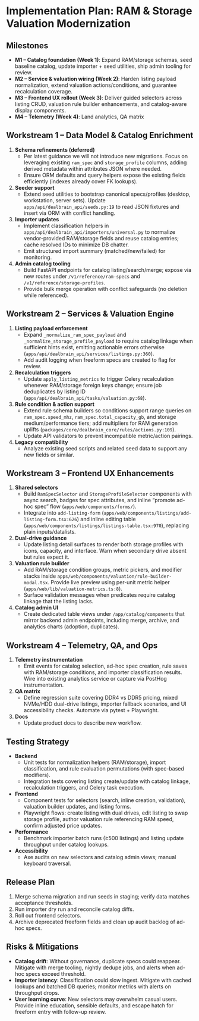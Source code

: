 # Implementation Plan: RAM & Storage Valuation Modernization

## Milestones
- **M1 – Catalog foundation (Week 1)**: Expand RAM/storage schemas, seed baseline catalog, update importer + seed utilities, ship admin tooling for review.
- **M2 – Service & valuation wiring (Week 2)**: Harden listing payload normalization, extend valuation actions/conditions, and guarantee recalculation coverage.
- **M3 – Frontend UX rollout (Week 3)**: Deliver guided selectors across listing CRUD, valuation rule builder enhancements, and catalog-aware display components.
- **M4 – Telemetry (Week 4)**: Land analytics, QA matrix

## Workstream 1 – Data Model & Catalog Enrichment
1. **Schema refinements (deferred)**
   - Per latest guidance we will not introduce new migrations. Focus on leveraging existing `ram_spec` and `storage_profile` columns, adding derived metadata within attributes JSON where needed.
   - Ensure ORM defaults and query helpers expose the existing fields efficiently (indexes already cover FK lookups).
2. **Seeder support**
   - Extend seed utilities to bootstrap canonical specs/profiles (desktop, workstation, server sets). Update `apps/api/dealbrain_api/seeds.py:19` to read JSON fixtures and insert via ORM with conflict handling.
3. **Importer updates**
   - Implement classification helpers in `apps/api/dealbrain_api/importers/universal.py` to normalize vendor-provided RAM/storage fields and reuse catalog entries; cache resolved IDs to minimize DB chatter.
   - Emit structured import summary (matched/new/failed) for monitoring.
4. **Admin catalog tooling**
   - Build FastAPI endpoints for catalog listing/search/merge; expose via new routes under `/v1/reference/ram-specs` and `/v1/reference/storage-profiles`.
   - Provide bulk merge operation with conflict safeguards (no deletion while referenced).

## Workstream 2 – Services & Valuation Engine
1. **Listing payload enforcement**
   - Expand `_normalize_ram_spec_payload` and `_normalize_storage_profile_payload` to require catalog linkage when sufficient hints exist, emitting actionable errors otherwise (`apps/api/dealbrain_api/services/listings.py:360`).
   - Add audit logging when freeform specs are created to flag for review.
2. **Recalculation triggers**
   - Update `apply_listing_metrics` to trigger Celery recalculation whenever RAM/storage foreign keys change; ensure job deduplicates by listing ID (`apps/api/dealbrain_api/tasks/valuation.py:68`).
3. **Rule condition & action support**
   - Extend rule schema builders so conditions support range queries on `ram_spec.speed_mhz`, `ram_spec.total_capacity_gb`, and storage medium/performance tiers; add multipliers for RAM generation uplifts (`packages/core/dealbrain_core/rules/actions.py:109`).
   - Update API validators to prevent incompatible metric/action pairings.
4. **Legacy compatibility**
   - Analyze existing seed scripts and related seed data to support any new fields or similar.

## Workstream 3 – Frontend UX Enhancements
1. **Shared selectors**
   - Build `RamSpecSelector` and `StorageProfileSelector` components with async search, badges for spec attributes, and inline “promote ad-hoc spec” flow (`apps/web/components/forms/`).
   - Integrate into `add-listing-form` (`apps/web/components/listings/add-listing-form.tsx:626`) and inline editing table (`apps/web/components/listings/listings-table.tsx:970`), replacing plain inputs/datalists.
2. **Dual-drive guidance**
   - Update listing detail surfaces to render both storage profiles with icons, capacity, and interface. Warn when secondary drive absent but rules expect it.
3. **Valuation rule builder**
   - Add RAM/storage condition groups, metric pickers, and modifier stacks inside `apps/web/components/valuation/rule-builder-modal.tsx`. Provide live preview using per-unit metric helper (`apps/web/lib/valuation-metrics.ts:8`).
   - Surface validation messages when predicates require catalog linkage that the listing lacks.
4. **Catalog admin UI**
   - Create dedicated table views under `/app/catalog/components` that mirror backend admin endpoints, including merge, archive, and analytics charts (adoption, duplicates).

## Workstream 4 – Telemetry, QA, and Ops
1. **Telemetry instrumentation**
   - Emit events for catalog selection, ad-hoc spec creation, rule saves with RAM/storage conditions, and importer classification results. Wire into existing analytics service or capture via PostHog instrumentation.
2. **QA matrix**
   - Define regression suite covering DDR4 vs DDR5 pricing, mixed NVMe/HDD dual-drive listings, importer fallback scenarios, and UI accessibility checks. Automate via pytest + Playwright.
3. **Docs**
   - Update product docs to describe new workflow.

## Testing Strategy
- **Backend**
  - Unit tests for normalization helpers (RAM/storage), import classification, and rule evaluation permutations (with spec-based modifiers).
  - Integration tests covering listing create/update with catalog linkage, recalculation triggers, and Celery task execution.
- **Frontend**
  - Component tests for selectors (search, inline creation, validation), valuation builder updates, and listing forms.
  - Playwright flows: create listing with dual drives, edit listing to swap storage profile, author valuation rule referencing RAM speed, confirm adjusted price updates.
- **Performance**
  - Benchmark importer batch runs (≥500 listings) and listing update throughput under catalog lookups.
- **Accessibility**
  - Axe audits on new selectors and catalog admin views; manual keyboard traversal.

## Release Plan
1. Merge schema migration and run seeds in staging; verify data matches acceptance thresholds.
2. Run importer dry run and reconcile catalog diffs.
3. Roll out frontend selectors.
4. Archive deprecated freeform fields and clean up audit backlog of ad-hoc specs.

## Risks & Mitigations
- **Catalog drift**: Without governance, duplicate specs could reappear. Mitigate with merge tooling, nightly dedupe jobs, and alerts when ad-hoc specs exceed threshold.
- **Importer latency**: Classification could slow ingest. Mitigate with cached lookups and batched DB queries; monitor metrics with alerts on throughput drops.
- **User learning curve**: New selectors may overwhelm casual users. Provide inline education, sensible defaults, and escape hatch for freeform entry with follow-up review.
